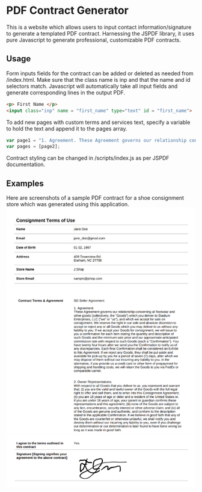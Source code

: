 # PDF Contract Generator
This is a website which allows users to input contact information/signature to generate a templated PDF contract. Harnessing the JSPDF library, it uses pure Javascript to generate professional, customizable PDF contracts.

## Usage
Form inputs fields for the contract can be added or deleted as needed from /index.html. Make sure that the class name is inp and that the name and id selectors match. Javascript will automatically take all input fields and generate corresponding lines in the output PDF.
```HTML
<p> First Name </p>
<input class="inp" name = "first_name" type="text" id = "first_name">
```

To add new pages with custom terms and services text, specify a variable to hold the text and append it to the pages array.
```javascript
var page1 = "1. Agreement. These Agreement governs our relationship concerning...";
var pages = [page2];
```

Contract styling can be changed in /scripts/index.js as per JSPDF documentation.

## Examples
Here are screenshots of a sample PDF contract for a shoe consignment store which was generated using this application.
![Inputs from html form](images/p1.jpg)
![Terms and services](images/p2.png)
![Signature](images/p3.png)
